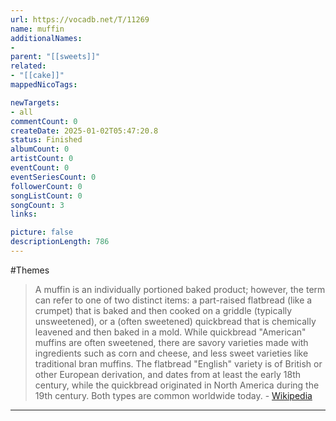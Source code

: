```yaml
---
url: https://vocadb.net/T/11269
name: muffin
additionalNames: 
- 
parent: "[[sweets]]"
related:
- "[[cake]]"
mappedNicoTags:

newTargets:
- all
commentCount: 0
createDate: 2025-01-02T05:47:20.8
status: Finished
albumCount: 0
artistCount: 0
eventCount: 0
eventSeriesCount: 0
followerCount: 0
songListCount: 0
songCount: 3
links: 

picture: false
descriptionLength: 786
---
```


#Themes

>A muffin is an individually portioned baked product; however, the term can refer to one of two distinct items: a part-raised flatbread (like a crumpet) that is baked and then cooked on a griddle (typically unsweetened), or a (often sweetened) quickbread that is chemically leavened and then baked in a mold. While quickbread "American" muffins are often sweetened, there are savory varieties made with ingredients such as corn and cheese, and less sweet varieties like traditional bran muffins. The flatbread "English" variety is of British or other European derivation, and dates from at least the early 18th century, while the quickbread originated in North America during the 19th century. Both types are common worldwide today. - [Wikipedia](https://en.m.wikipedia.org/wiki/Muffin)

---

